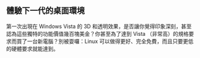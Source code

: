﻿<?php require("../../entete.php"); ?> <?php require("../../base.php"); ?> <?php require("../../fonctions.php"); ?>

<div id="corps">

<h2>體驗下一代的桌面環境</h2>

<p>第一次出現在 Windows Vista 的 3D 和透明效果，是否讓你覺得印象深刻，甚至認為這些獨特的功能價值幾百塊美金？你甚至為了達到 Vista （非常高）的規格要求而買了一台新電腦？別被耍囉：Linux 可以做得更好、完全免費，而且只要更低的硬體要求就能達到。</p>

<? all_video_ids_from_file ();?>

</div>


